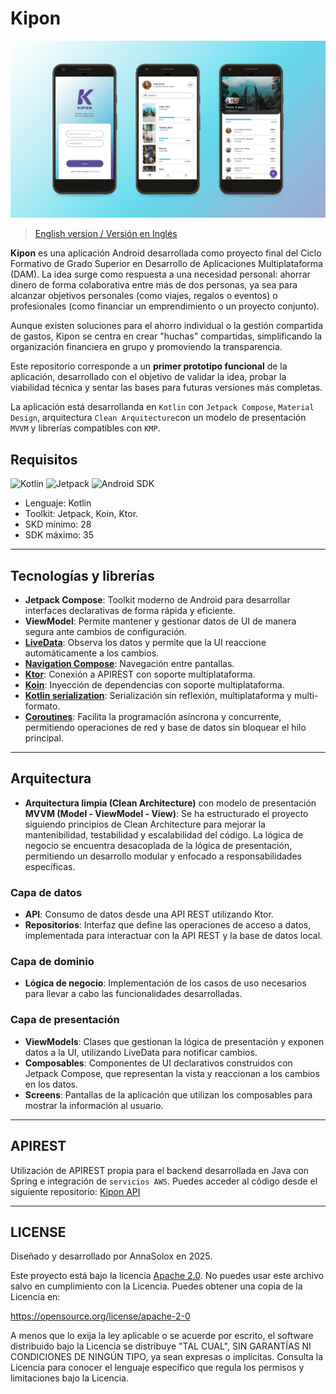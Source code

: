 # Kipon 

![Kipon cover](./app/assets/images/Kipon_github_cover.jpg)

> [English version / Versión en Inglés](README.md)

**Kipon** es una aplicación Android desarrollada como proyecto final del Ciclo Formativo de Grado Superior en Desarrollo de Aplicaciones Multiplataforma (DAM). La idea surge como respuesta a una necesidad personal: ahorrar dinero de forma colaborativa entre más de dos personas, ya sea para alcanzar objetivos personales (como viajes, regalos o eventos) o profesionales (como financiar un emprendimiento o un proyecto conjunto).

Aunque existen soluciones para el ahorro individual o la gestión compartida de gastos, Kipon se centra en crear "huchas" compartidas, simplificando la organización financiera en grupo y promoviendo la transparencia.

Este repositorio corresponde a un **primer prototipo funcional** de la aplicación, desarrollado con el objetivo de validar la idea, probar la viabilidad técnica y sentar las bases para futuras versiones más completas.

La aplicación está desarrollanda en `Kotlin` con `Jetpack Compose`, `Material Design`, arquitectura `Clean Arquitecture`con un modelo de presentación `MVVM` y librerías compatibles con `KMP`.

## Requisitos
![Kotlin](https://img.shields.io/badge/kotlin-blue) ![Jetpack](https://img.shields.io/badge/Jetpack-gray) ![Android SDK](https://img.shields.io/badge/API-28+-green)

- Lenguaje: Kotlin
- Toolkit: Jetpack, Koin, Ktor.
- SKD mínimo: 28
- SDK máximo: 35

---

## Tecnologías y librerías

- **Jetpack Compose**: Toolkit moderno de Android para desarrollar interfaces declarativas de forma rápida y eficiente.
- **ViewModel**: Permite mantener y gestionar datos de UI de manera segura ante cambios de configuración.
- **[LiveData](https://developer.android.com/topic/libraries/architecture/livedata?hl=es-419#create_livedata_objects)**: Observa los datos y permite que la UI reaccione automáticamente a los cambios.
- **[Navigation Compose](https://developer.android.com/develop/ui/compose/navigation?hl=es-419)**: Navegación entre pantallas.
- **[Ktor](https://ktor.io/docs/client-create-multiplatform-application.html)**: Conexión a APIREST con soporte multiplataforma.
- **[Koin](https://insert-koin.io/docs/reference/koin-mp/kmp/)**: Inyección de dependencias con soporte multiplataforma.
- **[Kotlin serialization](https://github.com/Kotlin/kotlinx.serialization)**: Serialización sin reflexión, multiplataforma y multi-formato.
- **[Coroutines](https://kotlinlang.org/docs/coroutines-overview.html)**: Facilita la programación asíncrona y concurrente, permitiendo operaciones de red y base de datos sin bloquear el hilo principal.

---

## Arquitectura

- **Arquitectura limpia (Clean Architecture)** con modelo de presentación **MVVM (Model - ViewModel - View)**:
  Se ha estructurado el proyecto siguiendo principios de Clean Architecture para mejorar la mantenibilidad, testabilidad y escalabilidad del código. La lógica de negocio se encuentra desacoplada de la lógica de presentación, permitiendo un desarrollo modular y enfocado a responsabilidades específicas.

### Capa de datos
- **API**: Consumo de datos desde una API REST utilizando Ktor.
- **Repositorios**: Interfaz que define las operaciones de acceso a datos, implementada para interactuar con la API REST y la base de datos local.

### Capa de dominio
- **Lógica de negocio**: Implementación de los casos de uso necesarios para llevar a cabo las funcionalidades desarrolladas.

### Capa de presentación
- **ViewModels**: Clases que gestionan la lógica de presentación y exponen datos a la UI, utilizando LiveData para notificar cambios.
- **Composables**: Componentes de UI declarativos construidos con Jetpack Compose, que representan la vista y reaccionan a los cambios en los datos.
- **Screens**: Pantallas de la aplicación que utilizan los composables para mostrar la información al usuario.

---

## APIREST
Utilización de APIREST propia para el backend desarrollada en Java con Spring e integración de `servicios AWS`.
Puedes acceder al código desde el siguiente repositorio: [Kipon API](https://github.com/AnnaSolox/kipon-api)

---

## LICENSE
Diseñado y desarrollado por AnnaSolox en 2025.

Este proyecto está bajo la licencia [Apache 2.0](./LICENSE).
No puedes usar este archivo salvo en cumplimiento con la Licencia.
Puedes obtener una copia de la Licencia en:

https://opensource.org/license/apache-2-0

A menos que lo exija la ley aplicable o se acuerde por escrito, el software distribuido bajo la Licencia se distribuye "TAL CUAL", SIN GARANTÍAS NI CONDICIONES DE NINGÚN TIPO, ya sean expresas o implícitas.
Consulta la Licencia para conocer el lenguaje específico que regula los permisos y limitaciones bajo la Licencia.

